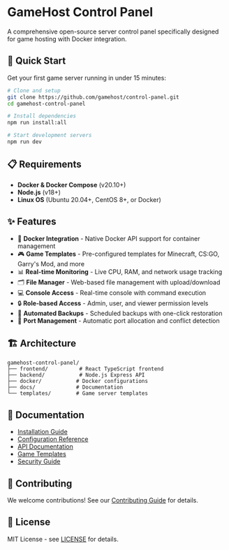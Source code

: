 # GameHost Control Panel

A comprehensive open-source server control panel specifically designed for game hosting with Docker integration.

## 🚀 Quick Start

Get your first game server running in under 15 minutes:

```bash
# Clone and setup
git clone https://github.com/gamehost/control-panel.git
cd gamehost-control-panel

# Install dependencies
npm run install:all

# Start development servers
npm run dev
```

## 📋 Requirements

- **Docker & Docker Compose** (v20.10+)
- **Node.js** (v18+)
- **Linux OS** (Ubuntu 20.04+, CentOS 8+, or Docker)

## ✨ Features

- 🐳 **Docker Integration** - Native Docker API support for container management
- 🎮 **Game Templates** - Pre-configured templates for Minecraft, CS:GO, Garry's Mod, and more
- 📊 **Real-time Monitoring** - Live CPU, RAM, and network usage tracking
- 🗂️ **File Manager** - Web-based file management with upload/download
- 💻 **Console Access** - Real-time console with command execution
- 🔒 **Role-based Access** - Admin, user, and viewer permission levels
- 💾 **Automated Backups** - Scheduled backups with one-click restoration
- 🔌 **Port Management** - Automatic port allocation and conflict detection

## 🏗️ Architecture

```
gamehost-control-panel/
├── frontend/          # React TypeScript frontend
├── backend/           # Node.js Express API
├── docker/           # Docker configurations
├── docs/             # Documentation
└── templates/        # Game server templates
```

## 📖 Documentation

- [Installation Guide](docs/installation.md)
- [Configuration Reference](docs/configuration.md)
- [API Documentation](docs/api.md)
- [Game Templates](docs/templates.md)
- [Security Guide](docs/security.md)

## 🤝 Contributing

We welcome contributions! See our [Contributing Guide](docs/contributing.md) for details.

## 📄 License

MIT License - see [LICENSE](LICENSE) for details.